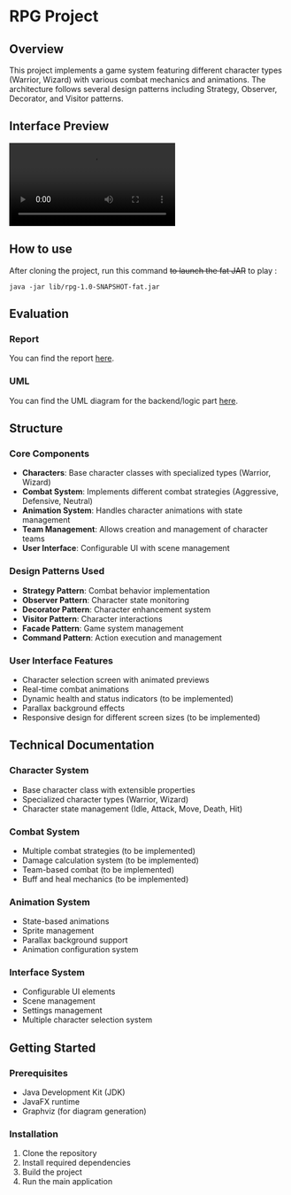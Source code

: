 # RPG Project

## Overview
This project implements a game system featuring different character types (Warrior, Wizard) with various combat mechanics and animations. The architecture follows several design patterns including Strategy, Observer, Decorator, and Visitor patterns.

## Interface Preview

![video](assets/trailer_rpg.mp4)

## How to use
After cloning the project, run this command  ~~to launch the fat JAR~~ to play :

```
java -jar lib/rpg-1.0-SNAPSHOT-fat.jar
```

## Evaluation
### Report 
You can find the report [here](RAPPORT_RPG.pdf).

### UML
You can find the UML diagram for the backend/logic part [here](UML).


## Structure

### Core Components
- **Characters**: Base character classes with specialized types (Warrior, Wizard)
- **Combat System**: Implements different combat strategies (Aggressive, Defensive, Neutral)
- **Animation System**: Handles character animations with state management
- **Team Management**: Allows creation and management of character teams
- **User Interface**: Configurable UI with scene management

### Design Patterns Used
- **Strategy Pattern**: Combat behavior implementation
- **Observer Pattern**: Character state monitoring
- **Decorator Pattern**: Character enhancement system
- **Visitor Pattern**: Character interactions
- **Facade Pattern**: Game system management
- **Command Pattern**: Action execution and management

### User Interface Features
- Character selection screen with animated previews
- Real-time combat animations
- Dynamic health and status indicators (to be implemented)
- Parallax background effects
- Responsive design for different screen sizes (to be implemented)


## Technical Documentation

### Character System
- Base character class with extensible properties
- Specialized character types (Warrior, Wizard)
- Character state management (Idle, Attack, Move, Death, Hit)


### Combat System
- Multiple combat strategies (to be implemented)
- Damage calculation system (to be implemented)
- Team-based combat (to be implemented)
- Buff and heal mechanics (to be implemented)

### Animation System
- State-based animations
- Sprite management
- Parallax background support
- Animation configuration system

### Interface System
- Configurable UI elements
- Scene management
- Settings management
- Multiple character selection system

## Getting Started

### Prerequisites
- Java Development Kit (JDK)
- JavaFX runtime
- Graphviz (for diagram generation)

### Installation
1. Clone the repository
2. Install required dependencies
3. Build the project
4. Run the main application


